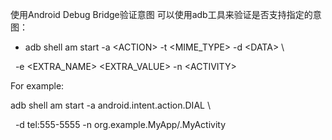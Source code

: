 使用Android Debug Bridge验证意图
可以使用adb工具来验证是否支持指定的意图：

- adb shell am start -a &lt;ACTION&gt; -t &lt;MIME\_TYPE&gt; -d &lt;DATA&gt; \\

  -e &lt;EXTRA\_NAME&gt; &lt;EXTRA\_VALUE&gt; -n &lt;ACTIVITY&gt;

For example:

adb shell am start -a android.intent.action.DIAL \\

  -d tel:555-5555 -n org.example.MyApp/.MyActivity


